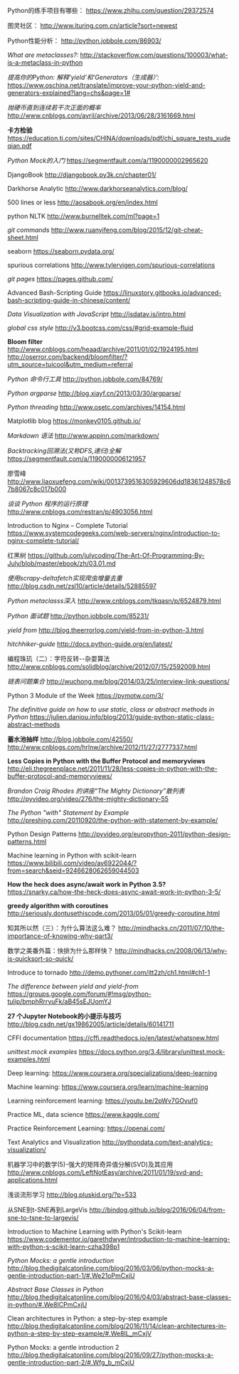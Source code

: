 Python的练手项目有哪些：
https://www.zhihu.com/question/29372574

图灵社区：
http://www.ituring.com.cn/article?sort=newest

Python性能分析：
http://python.jobbole.com/86903/

*What are metaclasses?:*
http://stackoverflow.com/questions/100003/what-is-a-metaclass-in-python

*提高你的Python: 解释‘yield’和‘Generators（生成器）’:*
https://www.oschina.net/translate/improve-your-python-yield-and-generators-explained?lang=chs&page=1#  

*抛硬币直到连续若干次正面的概率*
http://www.cnblogs.com/avril/archive/2013/06/28/3161669.html

**卡方检验**
https://education.ti.com/sites/CHINA/downloads/pdf/chi_square_tests_xudeqian.pdf

*Python Mock的入门*
https://segmentfault.com/a/1190000002965620

DjangoBook
http://djangobook.py3k.cn/chapter01/

Darkhorse Analytic
http://www.darkhorseanalytics.com/blog/

500 lines or less
http://aosabook.org/en/index.html

python NLTK
http://www.burnelltek.com/ml?page=1

*git commands*
http://www.ruanyifeng.com/blog/2015/12/git-cheat-sheet.html

seaborn
https://seaborn.pydata.org/

spurious correlations
http://www.tylervigen.com/spurious-correlations

*git pages*
https://pages.github.com/

Advanced Bash-Scripting Guide
https://linuxstory.gitbooks.io/advanced-bash-scripting-guide-in-chinese/content/

*Data Visualization with JavaScript*
http://jsdatav.is/intro.html

*global css style*
http://v3.bootcss.com/css/#grid-example-fluid

**Bloom filter**
http://www.cnblogs.com/heaad/archive/2011/01/02/1924195.html
http://oserror.com/backend/bloomfilter/?utm_source=tuicool&utm_medium=referral

*Python 命令行工具*
http://python.jobbole.com/84769/

*Python argparse*
http://blog.xiayf.cn/2013/03/30/argparse/

*Python threading*
http://www.osetc.com/archives/14154.html

Matplotlib blog
https://monkey0105.github.io/

*Markdown 语法*
http://www.appinn.com/markdown/

*Backtracking回溯法(又称DFS,递归)全解*
https://segmentfault.com/a/1190000006121957

廖雪峰
http://www.liaoxuefeng.com/wiki/0013739516305929606dd18361248578c67b8067c8c017b000

*谈谈 Python 程序的运行原理*
http://www.cnblogs.com/restran/p/4903056.html

Introduction to Nginx – Complete Tutorial
https://www.systemcodegeeks.com/web-servers/nginx/introduction-to-nginx-complete-tutorial/


红黑树
https://github.com/julycoding/The-Art-Of-Programming-By-July/blob/master/ebook/zh/03.01.md


*使用scrapy-deltafetch实现爬虫增量去重*
http://blog.csdn.net/zsl10/article/details/52885597


*Python metaclasss深入*
http://www.cnblogs.com/tkqasn/p/6524879.html

*Python 面试题*
http://python.jobbole.com/85231/

*yield from*
http://blog.theerrorlog.com/yield-from-in-python-3.html

*hitchhiker-guide*
http://docs.python-guide.org/en/latest/

编程珠玑（二）：字符反转--杂耍算法
http://www.cnblogs.com/solidblog/archive/2012/07/15/2592009.html

*链表问题集合*
http://wuchong.me/blog/2014/03/25/interview-link-questions/

Python 3 Module of the Week
https://pymotw.com/3/

*The definitive guide on how to use static, class or abstract methods in Python*
https://julien.danjou.info/blog/2013/guide-python-static-class-abstract-methods

**蓄水池抽样**
http://blog.jobbole.com/42550/
http://www.cnblogs.com/hrlnw/archive/2012/11/27/2777337.html

**Less Copies in Python with the Buffer Protocol and memoryviews**
http://eli.thegreenplace.net/2011/11/28/less-copies-in-python-with-the-buffer-protocol-and-memoryviews/

*Brandon Craig Rhodes 的讲座“The Mighty Dictionary”散列表*
http://pyvideo.org/video/276/the-mighty-dictionary-55

*The Python "with" Statement by Example*
http://preshing.com/20110920/the-python-with-statement-by-example/

Python Design Patterns
http://pyvideo.org/europython-2011/python-design-patterns.html

Machine learning in Python with scikit-learn
https://www.bilibili.com/video/av6922044/?from=search&seid=9246628062659044503

**How the heck does async/await work in Python 3.5?**
https://snarky.ca/how-the-heck-does-async-await-work-in-python-3-5/

**greedy algorithm with coroutines**
http://seriously.dontusethiscode.com/2013/05/01/greedy-coroutine.html

知其所以然（三）：为什么算法这么难？
http://mindhacks.cn/2011/07/10/the-importance-of-knowing-why-part3/

数学之美番外篇：快排为什么那样快？
http://mindhacks.cn/2008/06/13/why-is-quicksort-so-quick/

Introduce to tornado
http://demo.pythoner.com/itt2zh/ch1.html#ch1-1

*The difference between yield and yield-from*
https://groups.google.com/forum/#!msg/python-tulip/bmphRrryuFk/aB45sEJUomYJ

**27 个Jupyter Notebook的小提示与技巧**
http://blog.csdn.net/gx19862005/article/details/60141711

CFFI documentation
https://cffi.readthedocs.io/en/latest/whatsnew.html

*unittest.mock examples*
https://docs.python.org/3.4/library/unittest.mock-examples.html

Deep learning:
https://www.coursera.org/specializations/deep-learning

Machine learning:
https://www.coursera.org/learn/machine-learning

Learning reinforcement learning:
https://youtu.be/2pWv7GOvuf0

Practice ML, data science
https://www.kaggle.com/

Practice Reinforcement Learning:
https://openai.com/

Text Analytics and Visualization
http://pythondata.com/text-analytics-visualization/

机器学习中的数学(5)-强大的矩阵奇异值分解(SVD)及其应用
http://www.cnblogs.com/LeftNotEasy/archive/2011/01/19/svd-and-applications.html

浅谈流形学习
http://blog.pluskid.org/?p=533

从SNE到t-SNE再到LargeVis
http://bindog.github.io/blog/2016/06/04/from-sne-to-tsne-to-largevis/

Introduction to Machine Learning with Python's Scikit-learn
https://www.codementor.io/garethdwyer/introduction-to-machine-learning-with-python-s-scikit-learn-czha398p1

*Python Mocks: a gentle introduction*
http://blog.thedigitalcatonline.com/blog/2016/03/06/python-mocks-a-gentle-introduction-part-1/#.We21oPmCxjU

*Abstract Base Classes in Python*
http://blog.thedigitalcatonline.com/blog/2016/04/03/abstract-base-classes-in-python/#.We8ICPmCxjU

Clean architectures in Python: a step-by-step example
http://blog.thedigitalcatonline.com/blog/2016/11/14/clean-architectures-in-python-a-step-by-step-example/#.We8IL_mCxjV

Python Mocks: a gentle introduction 2
http://blog.thedigitalcatonline.com/blog/2016/09/27/python-mocks-a-gentle-introduction-part-2/#.Wfg_b_mCxjU
